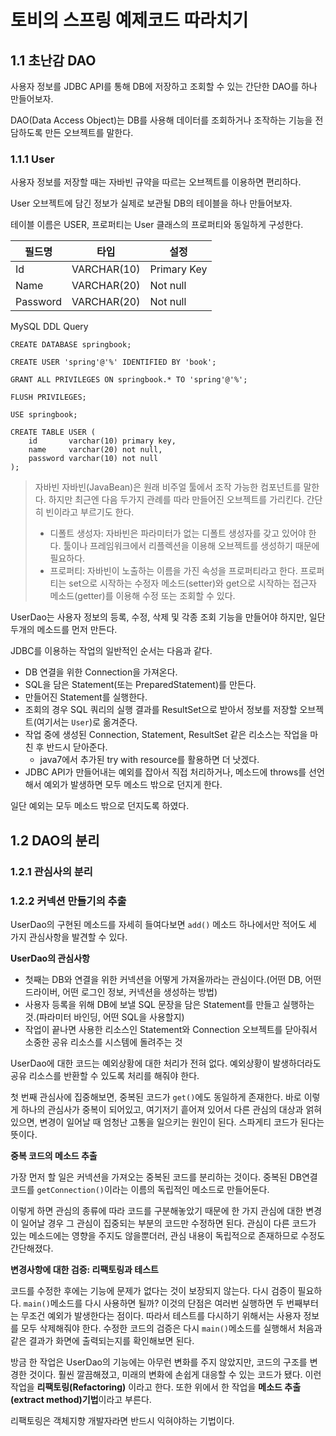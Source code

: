 # 토비의 스프링 예제코드 따라치기

## 1.1 초난감 DAO

사용자 정보를 JDBC API를 통해 DB에 저장하고 조회할 수 있는 간단한 DAO를 하나 만들어보자.

DAO(Data Access Object)는 DB를 사용해 데이터를 조회하거나 조작하는 기능을 전담하도록 만든 오브젝트를 말한다.

### 1.1.1 User

사용자 정보를 저장할 때는 자바빈 규약을 따르는 오브젝트를 이용하면 편리하다. 

User 오브젝트에 담긴 정보가 실제로 보관될 DB의 테이블을 하나 만들어보자.

테이블 이름은 USER, 프로퍼티는 User 클래스의 프로퍼티와 동일하게 구성한다.

| 필드명   | 타입        | 설정        |
|----------|-------------|-------------|
| Id       | VARCHAR(10) | Primary Key |
| Name     | VARCHAR(20) | Not null    |
| Password | VARCHAR(20) | Not null    |

MySQL DDL Query

```mysql
CREATE DATABASE springbook;

CREATE USER 'spring'@'%' IDENTIFIED BY 'book';

GRANT ALL PRIVILEGES ON springbook.* TO 'spring'@'%';

FLUSH PRIVILEGES;

USE springbook;

CREATE TABLE USER (
    id       varchar(10) primary key,
    name     varchar(20) not null,
    password varchar(10) not null
);
```

> 자바빈
> 자바빈(JavaBean)은 원래 비주얼 툴에서 조작 가능한 컴포넌트를 말한다. 하지만 최근엔 다음 두가지 관례를 따라 만들어진 오브젝트를 가리킨다. 간단히 빈이라고 부르기도 한다.
> - 디폴트 생성자: 자바빈은 파라미터가 없는 디폴트 생성자를 갖고 있어야 한다. 툴이나 프레임워크에서 리플렉션을 이용해 오브젝트를 생성하기 때문에 필요하다.
> - 프로퍼티: 자바빈이 노출하는 이름을 가진 속성을 프로퍼티라고 한다. 프로퍼티는 set으로 시작하는 수정자 메소드(setter)와 get으로 시작하는 접근자 메소드(getter)를 이용해 수정 또는 조회할 수 있다.

UserDao는 사용자 정보의 등록, 수정, 삭제 및 각종 조회 기능을 만들어야 하지만, 일단 두개의 메소드를 먼저 만든다.

JDBC를 이용하는 작업의 일반적인 순서는 다음과 같다.

- DB 연결을 위한 Connection을 가져온다.
- SQL을 담은 Statement(또는 PreparedStatement)를 만든다.
- 만들어진 Statement를 실행한다.
- 조회의 경우 SQL 쿼리의 실행 결과를 ResultSet으로 받아서 정보를 저장할 오브젝트(여기서는 `User`)로 옮겨준다.
- 작업 중에 생성된 Connection, Statement, ResultSet 같은 리소스는 작업을 마친 후 반드시 닫아준다.
   - java7에서 추가된 try with resource를 활용하면 더 낫겠다.
- JDBC API가 만들어내는 예외를 잡아서 직접 처리하거나, 메소드에 throws를 선언해서 예외가 발생하면 모두 메소드 밖으로 던지게 한다.

일단 예외는 모두 메소드 밖으로 던지도록 하였다.

## 1.2 DAO의 분리

### 1.2.1 관심사의 분리

### 1.2.2 커넥션 만들기의 추출

UserDao의 구현된 메소드를 자세히 들여다보면 `add()` 메소드 하나에서만 적어도 세 가지 관심사항을 발견할 수 있다.

**UserDao의 관심사항**

- 첫째는 DB와 연결을 위한 커넥션을 어떻게 가져올까라는 관심이다.(어떤 DB, 어떤 드라이버, 어떤 로그인 정보, 커넥션을 생성하는 방법)
- 사용자 등록을 위해 DB에 보낼 SQL 문장을 담은 Statement를 만들고 실행하는 것.(파라미터 바인딩, 어떤 SQL을 사용할지)
- 작업이 끝나면 사용한 리소스인 Statement와 Connection 오브젝트를 닫아줘서 소중한 공유 리소스를 시스템에 돌려주는 것

UserDao에 대한 코드는 예외상황에 대한 처리가 전혀 없다. 예외상황이 발생하더라도 공유 리소스를 반환할 수 있도록 처리를 해줘야 한다.

첫 번째 관심사에 집중해보면, 중복된 코드가 `get()`에도 동일하게 존재한다. 바로 이렇게 하나의 관심사가 중복이 되어있고, 여기저기 흩어져 있어서 다른 관심의 대상과 얽혀있으면, 변경이 일어날 때 엄청난 고통을 일으키는 원인이 된다. 스파게티 코드가 된다는 뜻이다.

**중복 코드의 메소드 추출**

가장 먼저 할 일은 커넥션을 가져오는 중복된 코드를 분리하는 것이다. 중복된 DB연결 코드를 `getConnection()`이라는 이름의 독립적인 메소드로 만들어둔다.

이렇게 하면 관심의 종류에 따라 코드를 구분해놓았기 때문에 한 가지 관심에 대한 변경이 일어날 경우 그 관심이 집중되는 부분의 코드만 수정하면 된다. 관심이 다른 코드가 있는 메소드에는 영향을 주지도 않을뿐더러, 관심 내용이 독립적으로 존재하므로 수정도 간단해졌다.

**변경사항에 대한 검증: 리팩토링과 테스트**

코드를 수정한 후에는 기능에 문제가 없다는 것이 보장되지 않는다. 다시 검증이 필요하다. `main()`메소드를 다시 사용하면 될까? 이것의 단점은 여러번 실행하면 두 번째부터는 무조건 예외가 발생한다는 점이다. 따라서 테스트를 다시하기 위해서는 사용자 정보를 모두 삭제해줘야 한다. 수정한 코드의 검증은 다시 `main()`메소드를 실행해서 처음과 같은 결과가 화면에 출력되는지를 확인해보면 된다.

방금 한 작업은 UserDao의 기능에는 아무런 변화를 주지 않았지만, 코드의 구조를 변경한 것이다. 훨씬 깔끔해졌고, 미래의 변화에 손쉽게 대응할 수 있는 코드가 됐다. 이런 작업을 **리팩토링(Refactoring)** 이라고 한다. 또한 위에서 한 작업을 **메소드 추출(extract method)기법**이라고 부른다.

리팩토링은 객체지향 개발자라면 반드시 익혀야하는 기법이다.
